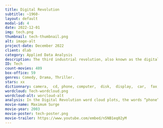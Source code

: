 ```yaml
---
title: Digital Revolution
subtitle: ~1960-
layout: default
modal-id: 4
date: 2022-12-01
img: tech.png
thumbnail: tech-thumbnail.png
alt: image-alt
project-date: December 2022
client: dlab
category: Applied Data Analysis
description: The third industrial revolution, also known as the digital revolution or industry 3.0, began in the late 20th century and is still ongoing. It refers to the widespread adoption and integration of computers, the internet, and digital technologies. It marked a significant shift in the way businesses operate and people live, work, and communicate. The third industrial revolution brought about significant changes in industries such as manufacturing, transportation, communication, and healthcare, and it has had a lasting impact on the global economy and society. It was marked by a series of technological advancements and innovations, including the development of the personal computer, the widespread adoption of the internet, and the proliferation of mobile devices. It has also led to the rise of the gig economy and the increased use of automation and data exchange in manufacturing and other industries. The digital revolution is still ongoing and overlap with industry 4.0.
ID: Tech
count-movies: 489
box-office: 59
genres: Comedy, Drama, Thriller.
stars: xx
dictionnary: camera,  cd, phone, computer,  disk,  display,  car,  fax,  fiber optic,  laptop,  laser,  robot,  printer,  radio television, photography, radioactivity, cd-rom, telephone, telegraph, automobile, computer, nuclear power, wireless, fiber optic,  electronics, bio-tech.
wordcloud: Tech-wordcloud.png
wordcloud-alt: worcloud-alt
analysis: In the Digital Revolution word cloud plots, the words “phone”, “computer” and “camera” are considered as the most frequently used, these are directly associated with the main early 2000s revolutionary devices. The word “new” emphasizes the innovative aspect of technologies, especially these last decades and the word “house” could suggest domotics house systems that are growing in popularity. “Police” is frequently used in technology themed movie plot summaries, probably because the most recent, cutting-edge technologies are used in detective movies to solve arduous crimes.
movie-name: Maximum Surge
movie-year: 2003
movie-poster: tech-poster.png
movie-trailer: https://www.youtube.com/embed/n5NB1eq02yM
---
```

